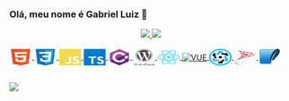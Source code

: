 ### Olá, meu nome é Gabriel Luiz 👋

 <div align="center">
  <a href="https://github.com/GabrielLuizPacheco">
  <img height="180em" src="https://github-readme-stats.vercel.app/api?username=GabrielLuizPacheco&show_icons=true&theme=react&include_all_commits=true&count_private=true"/>
  <img height="180em" src="https://github-readme-stats.vercel.app/api/top-langs/?username=GabrielLuizPacheco&layout=compact&langs_count=7&theme=react"/>
</div>

 <div style="display: inline_block"><br>
  <img align="center" alt="HTML" height="30" width="40" src="https://raw.githubusercontent.com/devicons/devicon/master/icons/html5/html5-original.svg">
  <img align="center" alt="CSS" height="30" width="40" src="https://raw.githubusercontent.com/devicons/devicon/master/icons/css3/css3-original.svg">
  <img align="center" alt="Js" height="30" width="40" src="https://raw.githubusercontent.com/devicons/devicon/master/icons/javascript/javascript-plain.svg">
  <img align="center" alt="Ts" height="30" width="40" src="https://github.com/devicons/devicon/blob/master/icons/typescript/typescript-original.svg"> 
  <img align="center" alt="Csharp" height="30" width="40" src="https://raw.githubusercontent.com/devicons/devicon/master/icons/csharp/csharp-original.svg">
  <img align="center" alt="WordPress" height="30" width="40" src="https://github.com/devicons/devicon/blob/master/icons/wordpress/wordpress-original.svg"> 
  <img align="center" alt="React" height="30" width="40" src="https://github.com/devicons/devicon/blob/master/icons/react/react-original.svg"> 
  <img align="center" alt="VUE" height="30" width="40" src="https://github.com/devicons/devicon/blob/master/icons/vue/vue-original.svg"> 
  <img align="center" alt="Quasar" height="30" width="40" src="https://github.com/devicons/devicon/blob/master/icons/quasar/quasar-original.svg">
  <img align="center" alt="Microsoft SQL Server" height="30" width="40" src="https://github.com/devicons/devicon/blob/master/icons/microsoftsqlserver/microsoftsqlserver-original.svg">
  <img align="center" alt="SQLite" height="30" width="40" src="https://github.com/devicons/devicon/blob/master/icons/sqlite/sqlite-original.svg">
</div>
  
  ##
  
  <div> 
  <a href="https://www.linkedin.com/in/gabriel-luiz-415b2417a" target="_blank"><img src="https://img.shields.io/badge/-LinkedIn-%230077B5?style=for-the-badge&logo=linkedin&logoColor=white" target="_blank"></a> 
</div>
